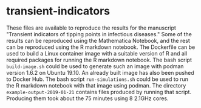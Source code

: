 # transient-indicators

These files are available to reproduce the results for the manuscript
"Transient indicators of tipping points in infectious diseases." Some
of the results can be reproduced using the Mathematica Notebook, and
the rest can be reproduced using the R markdown notebook. The
Dockerfile can be used to build a Linux container image with a
suitable version of R and all required packages for running the R
markdown notebook. The bash script `build-image.sh` could be used to
generate such an image with podman version 1.6.2 on Ubuntu 19.10. An
already built image has also been pushed to Docker Hub. The bash
script `run-simulations.sh` could be used to run the R markdown
notebook with that image using podman. The directory
`example-output-2019-01-21` contains files produced by running that
script. Producing them took about the 75 minutes using 8 2.1GHz cores.
